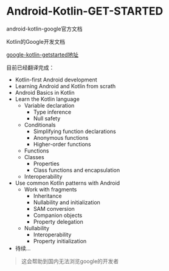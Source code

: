 # Android-Kotlin-GET-STARTED
android-kotlin-google官方文档

Kotlin的Google开发文档

[google-kotlin-getstarted地址](https://developer.android.com/kotlin/common-patterns)

目前已经翻译完成：
* Kotlin-first Android development
* Learning Android and Kotlin from scrath
* Android Basics in Kotlin
* Learn the Kotlin language
  * Variable declaration
    * Type inference
    * Null safety
  * Conditionals
    * Simplifying function declarations
    * Anonymous functions
    * Higher-order functions
  * Functions
  * Classes
    * Properties
    * Class functions and encapsulation
  * Interoperability
* Use common Kotlin patterns with Android
  * Work with fragments
    * Inheritance
    * Nullability and initialization
    * SAM conversion
    * Companion objects
    * Property delegation
  * Nullability
    * Interoperability
    * Property initialization
* 待续...

> 这会帮助到国内无法浏览google的开发者
